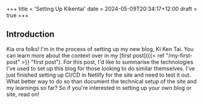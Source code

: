 +++
title = 'Setting Up Kikentai'
date = 2024-05-09T20:34:17+12:00
draft = true
+++

## Introduction

Kia ora folks! I'm in the process of setting up my new blog, Ki Ken Tai. You can learn more about the context over in my [first post]({{< ref "/my-first-post" >}} "first post"). For this post, I'd like to summarise the technologies I've used to set up this blog for those looking to do similar themselves. I've just finished setting up CI/CD in Netlify for the site and need to test it out. What better way to do so than document the technical setup of the site and my learnings so far? So if you're interested in setting up your own blog or site, read on!

## 
